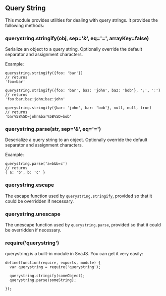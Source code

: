 ## Query String

This module provides utilities for dealing with query strings.
It provides the following methods:


### querystring.stringify(obj, sep='&', eq='=', arrayKey=false)

Serialize an object to a query string.
Optionally override the default separator and assignment characters.

Example:

    querystring.stringify({foo: 'bar'})
    // returns
    'foo=bar'

    querystring.stringify({foo: 'bar', baz: 'john', baz: 'bob'}, ';', ':')
    // returns
    'foo:bar;baz:john;baz:john'

    querystring.stringify({bar: 'john', bar: 'bob'}, null, null, true)
    // returns
    'bar%5B%5D=john&bar%5B%5D=bob'


### querystring.parse(str, sep='&', eq='=')

Deserialize a query string to an object.
Optionally override the default separator and assignment characters.

Example:

    querystring.parse('a=b&b=c')
    // returns
    { a: 'b', b: 'c' }


### querystring.escape

The escape function used by `querystring.stringify`,
provided so that it could be overridden if necessary.


### querystring.unescape

The unescape function used by `querystring.parse`,
provided so that it could be overridden if necessary.


### require('querystring')

querystring is a built-in module in SeaJS. You can get it very easily:

    define(function(require, exports, module) {
      var querystring = require('querystring');

      querystring.stringify(someObject);
      querystring.parse(someString);

    });
